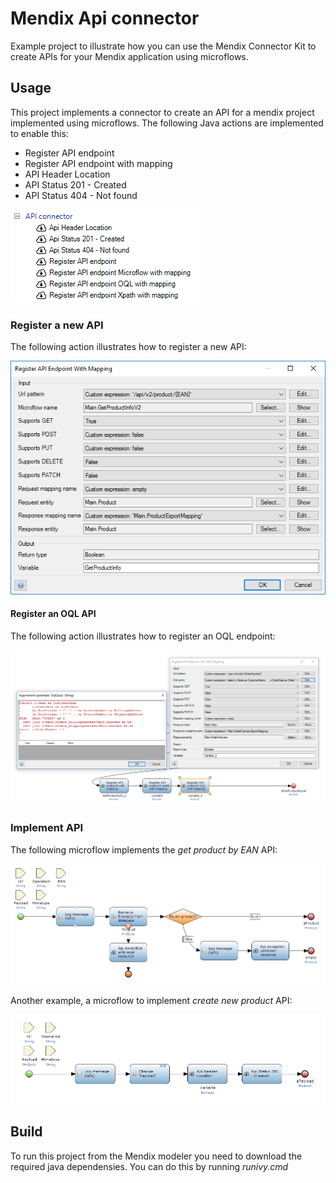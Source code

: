 # Mendix Api connector

Example project to illustrate how you can use the Mendix Connector Kit to create APIs for your
Mendix application using microflows.

## Usage

This project implements a connector to create an API for a mendix project implemented using microflows.
The following Java actions are implemented to enable this:
* Register API endpoint
* Register API endpoint with mapping
* API Header Location
* API Status 201 - Created
* API Status 404 - Not found

 ![API connector toolbox actions][4]

### Register a new API

The following action illustrates how to register a new API:

 ![Register API][1]
 
#### Register an OQL API

The following action illustrates how to register an OQL endpoint:

 ![Register OQL API][5]

### Implement API

The following microflow implements the *get product by EAN* API:

 ![Get product by EAN][3]

Another example, a microflow to implement *create new product* API:

 ![Create product][2]

## Build

To run this project from the Mendix modeler you need to download the required java dependensies.
You can do this by running *runivy.cmd*

 [1]: docs/config-get-product-with-mapping.png
 [2]: docs/mf-create-product.png
 [3]: docs/mf-get-product.png
 [4]: docs/toolbox-actions.png
 [5]: docs/register_oql_endpoint.png
